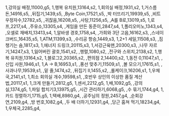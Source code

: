 1,강의실 배정,11000,g5,
1,행복 유치원,13164,s2,
1,회의실 배정,1931,s2,
1,거스름돈,14916,s5,
,뒤집기,1439,s5,
,Byte Coin,17521,s5,
,박 터뜨리기,19939,s5,
,비트 우정자수,12782,s5,
,귀찮음,16208,s5,
,사탕,11256,s5,
,A를 B로,13019,s5,
1,로프,2217,s4,
,주유소,13305,s4,
,게임을 만든 동준이,2847,s4,
1,폴리오미노,1343,s4,
,오셀로 재배치,13413,s4,
1,알바생 경호,1758,s4,
,가희와 3단 고음,16162,s3,
,스네이크버드,16435,s5,
1,ATM,11399,s3,
,수리공 항승,1449,s3,
1,2+1 세일,11508,s3,
,짐 챙기는 숌,1817,s3,
1,에너지 드링크,20115,s3,
1,서강근육맨,20300,s3,
,나무 자르기,14247,s3,
1,잃어버린 괄호,1541,s2,
,행렬,1080,s2,
,전구와 스위치,2138,s2,
1,행복 유치원,13164,s2,
1,블로그2,20365,s2,
,편의점 2,14400,s2,
1,동전 0,11047,s1,
,신입 사원,1946,s1,
1,A → B,16953,s1,
,풍선 맞추기,11509,s1,
,볼 모으기,17615,s1,
,사과나무,19539,s1,
,밑 줄,1474,s2,
,뒤집기 II,1455,s2,
,롤케이크,16206,s1,
1,우체국,2141,s1,
1,최소 회의실 개수,19598,s1,
,호반우 상인의 이상한 품질 계산법,20117,s1,
1,크게 만들기,2812,g5,
1,센서,2212,g5,
1,배,1092,g5,
,강의실,1374,g5,
1,파일 합치기3,13975,g5,
,시간 관리하기,6068,g5,
,수 묶기,1744,g4,
1,카드 정렬하기,1715,g5,
1,택배,8980,g4,
,공주님의 정원,2457,g4,
,순회강연,2109,g4,
,방 번호,1082,g4,
,두 배 더하기,12931,g4,
,당근 훔쳐 먹기,18234,g4,
1,우체국,2285,g4,
